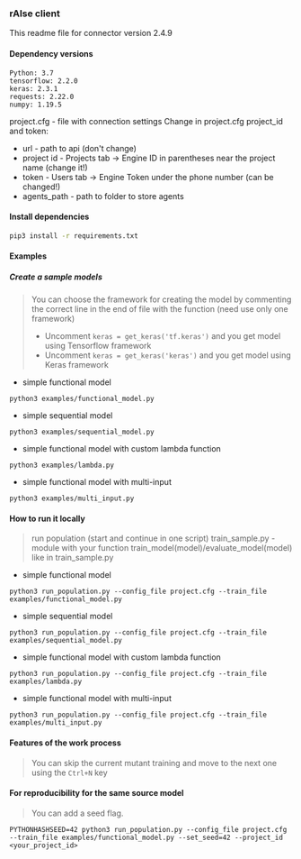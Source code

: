 ### rAIse client
This readme file for connector version 2.4.9

#### Dependency versions
```
Python: 3.7
tensorflow: 2.2.0
keras: 2.3.1
requests: 2.22.0
numpy: 1.19.5
```
project.cfg - file with connection settings
Change in project.cfg project_id and token:
 - url - path to api (don't change)
 - project id - Projects tab -> Engine ID in parentheses near the project name (change it!)
 - token - Users tab -> Engine Token under the phone number (can be changed!)
 - agents_path - path to folder to store agents

#### Install dependencies
```bash
pip3 install -r requirements.txt
```

#### Examples

##### Create a sample models
> You can choose the framework for creating the model by commenting the correct line in the end of file with the function
> (need use only one framework)
> * Uncomment `keras = get_keras('tf.keras')` and you get model using Tensorflow framework
> * Uncomment `keras = get_keras('keras')` and you get model using Keras framework
+ simple functional model
```
python3 examples/functional_model.py
```
+ simple sequential model
```
python3 examples/sequential_model.py
```
+ simple functional model with custom lambda function
```
python3 examples/lambda.py
```
+ simple functional model with multi-input
```
python3 examples/multi_input.py
```

#### How to run it locally
> run population (start and continue in one script)
> train_sample.py - module with your function train_model(model)/evaluate_model(model) like in train_sample.py
+ simple functional model
```
python3 run_population.py --config_file project.cfg --train_file examples/functional_model.py
```
+ simple sequential model
```
python3 run_population.py --config_file project.cfg --train_file examples/sequential_model.py
```
+ simple functional model with custom lambda function
```
python3 run_population.py --config_file project.cfg --train_file examples/lambda.py
```
+ simple functional model with multi-input
```
python3 run_population.py --config_file project.cfg --train_file examples/multi_input.py
```

#### Features of the work process
> You can skip the current mutant training and move to the next one using the `Ctrl+N` key

#### For reproducibility for the same source model
> You can add a seed flag.
```
PYTHONHASHSEED=42 python3 run_population.py --config_file project.cfg --train_file examples/functional_model.py --set_seed=42 --project_id <your_project_id>
```
